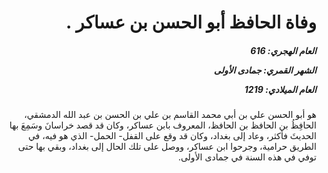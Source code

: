 <h1 dir="rtl">وفاة الحافظ أبو الحسن بن عساكر .</h1>

<h5 dir="rtl">العام الهجري:  616

الشهر القمري: جمادى الأولى

العام الميلادي: 1219</h5>

<p dir="rtl">هو أبو الحسن علي بن أبي محمد القاسم بن علي بن الحسن بن عبد الله الدمشقي، الحافِظُ بن الحافظ بن الحافظ، المعروف بابن عساكر، وكان قد قصد خراسانَ وسَمِعَ بها الحديثَ فأكثر، وعاد إلى بغداد، وكان قد وقع على القفل- الحمل- الذي هو فيه، في الطريق حرامية، وجرحوا ابن عساكر، ووصل على تلك الحال إلى بغداد، وبقي بها حتى توفي في هذه السنة في جمادى الأولى.</p></br>
